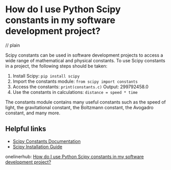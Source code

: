 # How do I use Python Scipy constants in my software development project?
// plain

Scipy constants can be used in software development projects to access a wide range of mathematical and physical constants. To use Scipy constants in a project, the following steps should be taken:

1. Install Scipy: ```pip install scipy```
2. Import the constants module: ```from scipy import constants```
3. Access the constants: ```print(constants.c)``` Output: 299792458.0
4. Use the constants in calculations: ```distance = speed * time```

The constants module contains many useful constants such as the speed of light, the gravitational constant, the Boltzmann constant, the Avogadro constant, and many more.

## Helpful links

- [Scipy Constants Documentation](https://docs.scipy.org/doc/scipy/reference/constants.html)
- [Scipy Installation Guide](https://www.scipy.org/install.html)

onelinerhub: [How do I use Python Scipy constants in my software development project?](https://onelinerhub.com/python-scipy/how-do-i-use-python-scipy-constants-in-my-software-development-project)